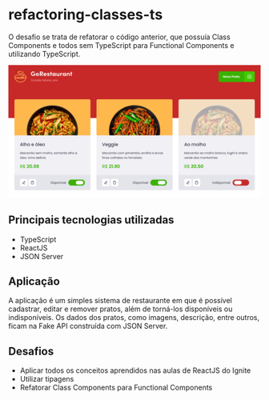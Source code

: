 # refactoring-classes-ts
O desafio se trata de refatorar o código anterior, que possuía Class Components e todos sem TypeScript para Functional Components e utilizando TypeScript.

![GoRestaurant Screenshot](/.github/screenshot.png)

## Principais tecnologias utilizadas
- TypeScript
- ReactJS
- JSON Server

## Aplicação
A aplicação é um simples sistema de restaurante em que é possível cadastrar, editar e remover pratos, além de torná-los disponíveis ou indisponíveis. Os dados dos pratos, como imagens, descrição, entre outros, ficam na Fake API construída com JSON Server.

## Desafios
- Aplicar todos os conceitos aprendidos nas aulas de ReactJS do Ignite
- Utilizar tipagens
- Refatorar Class Components para Functional Components
